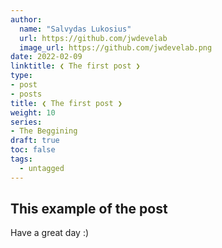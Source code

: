 ```yaml
---
author:
  name: "Salvydas Lukosius"
  url: https://github.com/jwdevelab
  image_url: https://github.com/jwdevelab.png
date: 2022-02-09
linktitle: ❮ The first post ❯
type:
- post
- posts
title: ❮ The first post ❯
weight: 10
series:
- The Beggining
draft: true
toc: false
tags:
  - untagged
---
```


## This example of the post

Have a great day :)
